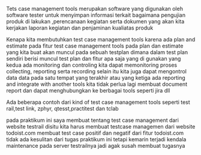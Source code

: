 Tets case management tools merupakan software yang digunakan oleh software tester untuk menyimpan informasi terkait bagaimana pengujian produk di lakukan ,perencanaan kegiatan serta dokumen yang akan kita kerjakan laporan kegiatan dan penjaminan kualiatas produk   

Kenapa kita membutuhkan test case management tools karena ada plan and estimate pada fitur test case management tools pada plan dan estimate yang kita buat akan muncul pada sebuah testplan dimana dalam test plan sendiri berisi muncul test plan dan fitur apa saja yang di gunakan yang kedua ada monitoring dan controling kita dapat memonitoring proses collecting, reporting serta recording selain itu kita juga dapat mengontrol data data pada satu tempat yang terakhir atau yang ketiga ada reporting and integrate with another tools kita tidak perlua lagi membuat document report dan dapat menghubungkan ke berbagai tools seperti jira dll  

Ada beberapa contoh dari kind of test case management tools seperti test rail,test link, zphyr, qtesst,practitest dan tclab 

pada praktikum ini saya membuat tentang test case management dari website testrail disitu kita harus membuat testcase managemen dari website todoist.com membuat test case positif dan negatif dari fitur todoist.com tidak ada kesulitan dari tugas praktikum ini tetapi kemarin terjadi kendala maintenance pada server testrailnya jadi agak susah membuat tugasnya 